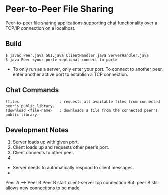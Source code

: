 # Peer-to-Peer File Sharing
Peer-to-peer file sharing applications supporting chat functionality over a TCP/IP connection on a localhost. 

## Build
```
$ javac Peer.java GUI.java ClientHandler.java ServerHandler.java
$ java Peer <your-port> <optional-connect-to-port>
```
- To only run as a server, only enter your port. To connect to another peer, enter another active port to establish a TCP connection.

## Chat Commands
```
!files                  : requests all available files from connected peer's public library. 
!download <file-name>   : downloads a file from the connected peer's public library.

```

## Development Notes
1. Server loads up with given port.
2. Client loads up and requests other peer's port.
3. Client connects to other peer. 
4. 

- Server needs to automatically respond to client messages.
- 


Peer A  -->  Peer B
Peer B start client-server tcp connection
But: peer B still allows new connections to be made